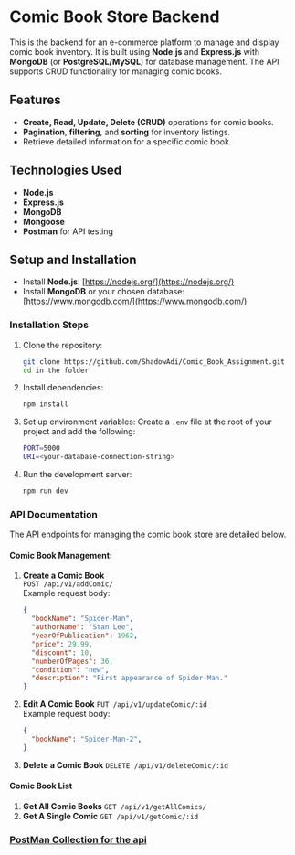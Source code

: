 # Comic Book Store Backend

This is the backend for an e-commerce platform to manage and display comic book inventory. It is built using
**Node.js** and **Express.js** with **MongoDB** (or **PostgreSQL/MySQL**) for database management. The API supports CRUD functionality for managing comic books.

## Features
- **Create, Read, Update, Delete (CRUD)** operations for comic books.
- **Pagination**, **filtering**, and **sorting** for inventory listings.
- Retrieve detailed information for a specific comic book.


## Technologies Used
- **Node.js**
- **Express.js**
- **MongoDB** 
- **Mongoose** 
- **Postman** for API testing


## Setup and Installation

- Install **Node.js**: [https://nodejs.org/](https://nodejs.org/)
- Install **MongoDB** or your chosen database: [https://www.mongodb.com/](https://www.mongodb.com/)



### Installation Steps
1. Clone the repository:
    ```bash
    git clone https://github.com/ShadowAdi/Comic_Book_Assignment.git
    cd in the folder
    ```

2. Install dependencies:
    ```bash
    npm install
    ```

3. Set up environment variables:
    Create a `.env` file at the root of your project and add the following:
    ```bash
    PORT=5000
    URI=<your-database-connection-string>
    ```

4. Run the development server:
    ```bash
    npm run dev
    ```

### API Documentation
The API endpoints for managing the comic book store are detailed below.

#### Comic Book Management:
1. **Create a Comic Book**  
   `POST /api/v1/addComic/`  
   Example request body:
   ```json
   {
     "bookName": "Spider-Man",
     "authorName": "Stan Lee",
     "yearOfPublication": 1962,
     "price": 29.99,
     "discount": 10,
     "numberOfPages": 36,
     "condition": "new",
     "description": "First appearance of Spider-Man."
   }
2. **Edit A Comic Book**
   `PUT /api/v1/updateComic/:id`  
   Example request body:
   ```json
   {
     "bookName": "Spider-Man-2",
   }
3. **Delete a Comic Book**
   `DELETE /api/v1/deleteComic/:id`

#### Comic Book List
1. **Get All Comic Books**
   `GET /api/v1/getAllComics/`   
2. **Get A Single Comic**
   `GET /api/v1/getComic/:id`

### [**PostMan Collection for the api**](https://www.postman.com/flight-geoscientist-23558502/comicbookcollection/collection/5zbmg2z/comicbook?action=share&creator=29633687)


